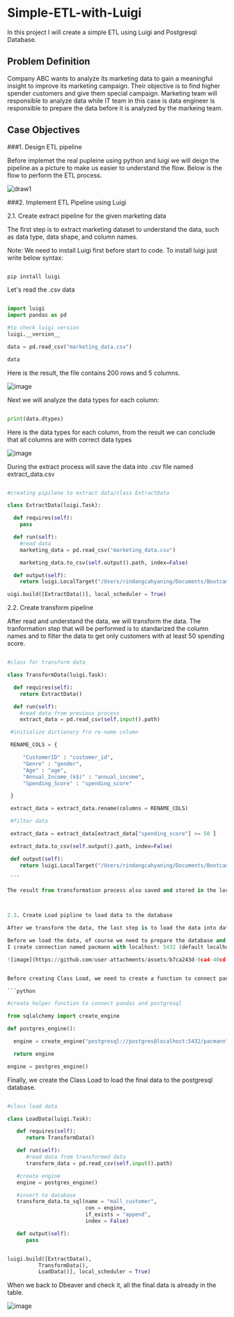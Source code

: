 # Simple-ETL-with-Luigi

In this project I will create a simple ETL using Luigi and Postgresql Database.

## Problem Definition

Company ABC wants to analyze its marketing data to gain a meaningful insight to improve its marketing campaign. Their objective is to find higher spender customers and give them special campaign. Marketing team will responsible to analyze data while IT team in this case is data engineer is responsible to prepare the data before it is analyzed by the markeing team. 


## Case Objectives

###1. Design ETL pipeline
   
   Before implemet the real pupleine using python and luigi we will deign the pipeline as a picture to make us easier to understand the flow. Below is the flow to perform the ETL process.

   ![draw1](https://github.com/user-attachments/assets/d226b742-36e3-49eb-b60d-9b28099a1347)


###2. Implement ETL Pipeline using Luigi
   
   2.1. Create extract pipeline for the given marketing data

   The first step is to extract marketing dataset to understand the data, such as data type, data shape, and column names.

   Note: We need to install Luigi first before start to code.
   To install luigi just write below syntax:

   ```python

   pip install luigi

   ```

   Let's read the .csv data

   ```python

   import luigi 
   import pandas as pd

   #to check luigi version
   luigi.__version__

   data = pd.read_csv("marketing_data.csv")

   data

   ```

   Here is the result, the file contains 200 rows and 5 columns. 

   ![image](https://github.com/user-attachments/assets/8e165d66-a064-472e-87ea-1e0c59cc7e65)

   Next we will analyze the data types for each column:

   ```python

   print(data.dtypes)

   ```

   Here is the data types for each column, from the result we can conclude that all columns are with correct data types

   ![image](https://github.com/user-attachments/assets/027114bb-42e1-47a5-9a6a-794df5ee8557)

   During the extract process will save the data into .csv file named extract_data.csv

   ```python

   #creating pipilene to extract data/class ExtractData

   class ExtractData(luigi.Task):

     def requires(self):
       pass

     def run(self):
       #read data
       marketing_data = pd.read_csv("marketing_data.csv")

       marketing_data.to_csv(self.output().path, index=False)

     def output(self):
       return luigi.LocalTarget("/Users/rindangcahyaning/Documents/Bootcamp/PacmannDE/myenv/extract_data.csv")

   uigi.build([ExtractData()], local_scheduler = True)


   ```

   
   2.2. Create transform pipeline

   After read and understand the data, we will transform the data. The tranformation step that will be performed is to standarized the column names and to filter the data to get only customers with at least 50 spending score.

   ```python

   #class for transform data

   class TransformData(luigi.Task):

     def requires(self):
       return ExtractData()

     def run(self):
       #read data from previous process
       extract_data = pd.read_csv(self.input().path)

    #initialize dictionary fro re-name column

    RENAME_COLS = {

        "CustomerID" : "customer_id",
        "Genre" : "gender",
        "Age" : "age",
        "Annual_Income_(k$)" : "annual_income",
        "Spending_Score" : "spending_score"

    }

    extract_data = extract_data.rename(columns = RENAME_COLS)

    #filter data

    extract_data = extract_data[extract_data["spending_score"] >= 50 ]

    extract_data.to_csv(self.output().path, index=False)

    def output(self):
       return luigi.LocalTarget("/Users/rindangcahyaning/Documents/Bootcamp/PacmannDE/myenv/transform_data.csv")

    ```

   The result from transformation process also saved and stored in the local system in .csv format.

   
   
   2.3. Create Load pipline to load data to the database

   After we transform the data, the last step is to load the data into database system. Here we will use postgresql.

   Before we load the data, of course we need to prepare the database and table. Here, I create new postgresql connection, a database, table, and all colmns in  Dbeaver.
   I create connection named pacmann with localhost: 5432 (default localhost for postgresql), I also create a database named pacmann, and a table named mall_customer.

   ![image](https://github.com/user-attachments/assets/b7ca243d-9ca4-40cd-b6d2-03f682d1c0aa)


   Before creating Class Load, we need to create a function to connect pandas to the postgresql database.

   ```python

   #create helper function to connect pandas and postgresql

   from sqlalchemy import create_engine

   def postgres_engine():

     engine = create_engine("postgresql://postgres@localhost:5432/pacmann")

     return engine

   engine = postgres_engine()

   ```
   
   Finally, we create the Class Load to load the final data to the postgresql database.

   ```python

   #class load data

   class LoadData(luigi.Task):

      def requires(self):
         return TransformData()

      def run(self):
         #read data from transformed data
         transform_data = pd.read_csv(self.input().path)

      #create engine
      engine = postgres_engine()

      #insert to database
      transform_data.to_sql(name = "mall_customer",
                            con = engine,
                            if_exists = "append",
                            index = False)

      def output(self):
         pass
  

   luigi.build([ExtractData(),
             TransformData(),
             LoadData()], local_scheduler = True)

   ```


When we back to Dbeaver and check it, all the final data is already in the table.

![image](https://github.com/user-attachments/assets/1b994e6f-063a-4f01-86da-2c9b7db2f508)

   
